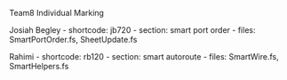 Team8 Individual Marking

Josiah Begley
    - shortcode: jb720
    - section: smart port order
    - files: SmartPortOrder.fs, SheetUpdate.fs

Rahimi
    - shortcode: rb120
    - section: smart autoroute
    - files: SmartWire.fs, SmartHelpers.fs